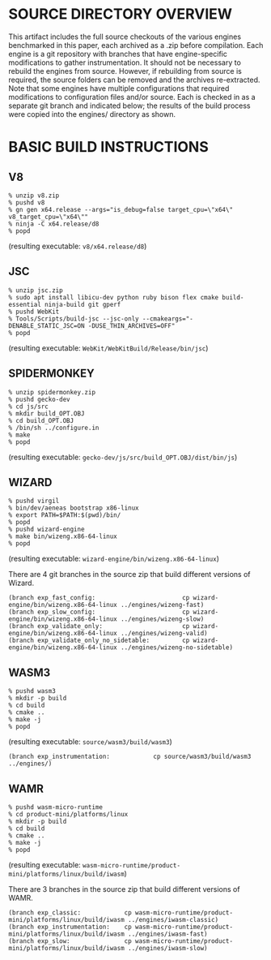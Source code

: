 # SOURCE DIRECTORY OVERVIEW

This artifact includes the full source checkouts of the various engines benchmarked in this paper,
each archived as a .zip before compilation.
Each engine is a git repository with branches that have engine-specific modifications to gather instrumentation.
It should not be necessary to rebuild the engines from source.
However, if rebuilding from source is required, the source folders can be removed and the archives re-extracted.
Note that some engines have multiple configurations that required modifications to configuration files and/or source.
Each is checked in as a separate git branch and indicated below; the results of the build process were copied
into the engines/ directory as shown.


# BASIC BUILD INSTRUCTIONS

## V8

```
% unzip v8.zip
% pushd v8
% gn gen x64.release --args="is_debug=false target_cpu=\"x64\" v8_target_cpu=\"x64\""
% ninja -C x64.release/d8
% popd
```

(resulting executable: `v8/x64.release/d8`)


## JSC

```
% unzip jsc.zip
% sudo apt install libicu-dev python ruby bison flex cmake build-essential ninja-build git gperf
% pushd WebKit
% Tools/Scripts/build-jsc --jsc-only --cmakeargs="-DENABLE_STATIC_JSC=ON -DUSE_THIN_ARCHIVES=OFF"
% popd
```

(resulting executable: `WebKit/WebKitBuild/Release/bin/jsc`)


## SPIDERMONKEY

```
% unzip spidermonkey.zip
% pushd gecko-dev
% cd js/src
% mkdir build_OPT.OBJ
% cd build_OPT.OBJ
% /bin/sh ../configure.in
% make
% popd
```

(resulting executable: `gecko-dev/js/src/build_OPT.OBJ/dist/bin/js`)


## WIZARD

```
% pushd virgil
% bin/dev/aeneas bootstrap x86-linux
% export PATH=$PATH:$(pwd)/bin/
% popd
% pushd wizard-engine
% make bin/wizeng.x86-64-linux
% popd
```

(resulting executable: `wizard-engine/bin/wizeng.x86-64-linux`)

There are 4 git branches in the source zip that build different versions of Wizard.

```
(branch exp_fast_config:                        cp wizard-engine/bin/wizeng.x86-64-linux ../engines/wizeng-fast)
(branch exp_slow_config:                        cp wizard-engine/bin/wizeng.x86-64-linux ../engines/wizeng-slow)
(branch exp_validate_only:                      cp wizard-engine/bin/wizeng.x86-64-linux ../engines/wizeng-valid)
(branch exp_validate_only_no_sidetable:         cp wizard-engine/bin/wizeng.x86-64-linux ../engines/wizeng-no-sidetable)
```


## WASM3
```
% pushd wasm3
% mkdir -p build
% cd build
% cmake ..
% make -j
% popd
```

(resulting executable: `source/wasm3/build/wasm3`)

```
(branch exp_instrumentation:            cp source/wasm3/build/wasm3 ../engines/)
```


## WAMR

```
% pushd wasm-micro-runtime
% cd product-mini/platforms/linux
% mkdir -p build
% cd build
% cmake ..
% make -j
% popd
```

(resulting executable: `wasm-micro-runtime/product-mini/platforms/linux/build/iwasm`)

There are 3 branches in the source zip that build different versions of WAMR.
```
(branch exp_classic:            cp wasm-micro-runtime/product-mini/platforms/linux/build/iwasm ../engines/iwasm-classic)
(branch exp_instrumentation:    cp wasm-micro-runtime/product-mini/platforms/linux/build/iwasm ../engines/iwasm-fast)
(branch exp_slow:               cp wasm-micro-runtime/product-mini/platforms/linux/build/iwasm ../engines/iwasm-slow)
```